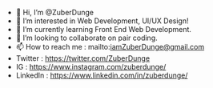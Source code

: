 - 👋 Hi, I’m @ZuberDunge
- 👀 I’m interested in Web Development, UI/UX Design!
- 🌱 I’m currently learning Front End Web Development.
- 💞️ I’m looking to collaborate on pair coding.
- 📫 How to reach me : mailto:iamZuberDunge@gmail.com
- Twitter : https://twitter.com/ZuberDunge
- IG : https://www.instagram.com/zuberdunge/
- LinkedIn : https://www.linkedin.com/in/zuberdunge/
<!---
ZuberDunge/ZuberDunge is a ✨ special ✨ repository because its `README.md` (this file) appears on your GitHub profile.
You can click the Preview link to take a look at your changes.
--->
